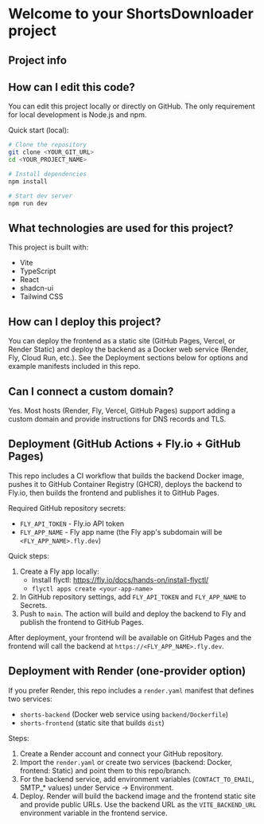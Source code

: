 # Welcome to your ShortsDownloader project

## Project info

## How can I edit this code?

You can edit this project locally or directly on GitHub. The only requirement for local development is Node.js and npm.

Quick start (local):

```sh
# Clone the repository
git clone <YOUR_GIT_URL>
cd <YOUR_PROJECT_NAME>

# Install dependencies
npm install

# Start dev server
npm run dev
```

## What technologies are used for this project?

This project is built with:

- Vite
- TypeScript
- React
- shadcn-ui
- Tailwind CSS

## How can I deploy this project?
You can deploy the frontend as a static site (GitHub Pages, Vercel, or Render Static) and deploy the backend as a Docker web service (Render, Fly, Cloud Run, etc.). See the Deployment sections below for options and example manifests included in this repo.

## Can I connect a custom domain?
Yes. Most hosts (Render, Fly, Vercel, GitHub Pages) support adding a custom domain and provide instructions for DNS records and TLS.

## Deployment (GitHub Actions + Fly.io + GitHub Pages)

This repo includes a CI workflow that builds the backend Docker image, pushes it to GitHub Container Registry (GHCR), deploys the backend to Fly.io, then builds the frontend and publishes it to GitHub Pages.

Required GitHub repository secrets:
- `FLY_API_TOKEN` - Fly.io API token
- `FLY_APP_NAME` - Fly app name (the Fly app's subdomain will be `<FLY_APP_NAME>.fly.dev`)

Quick steps:
1. Create a Fly app locally:
	- Install flyctl: https://fly.io/docs/hands-on/install-flyctl/
	- `flyctl apps create <your-app-name>`
2. In GitHub repository settings, add `FLY_API_TOKEN` and `FLY_APP_NAME` to Secrets.
3. Push to `main`. The action will build and deploy the backend to Fly and publish the frontend to GitHub Pages.

After deployment, your frontend will be available on GitHub Pages and the frontend will call the backend at `https://<FLY_APP_NAME>.fly.dev`.

## Deployment with Render (one-provider option)

If you prefer Render, this repo includes a `render.yaml` manifest that defines two services:
- `shorts-backend` (Docker web service using `backend/Dockerfile`)
- `shorts-frontend` (static site that builds `dist`)

Steps:
1. Create a Render account and connect your GitHub repository.
2. Import the `render.yaml` or create two services (backend: Docker, frontend: Static) and point them to this repo/branch.
3. For the backend service, add environment variables (`CONTACT_TO_EMAIL`, SMTP_* values) under Service → Environment.
4. Deploy. Render will build the backend image and the frontend static site and provide public URLs. Use the backend URL as the `VITE_BACKEND_URL` environment variable in the frontend service.

